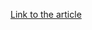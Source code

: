 [Link to the article](https://www.crowdstrike.com/en-us/blog/solar-group-eliminates-complexity-with-crowdstrike/)
